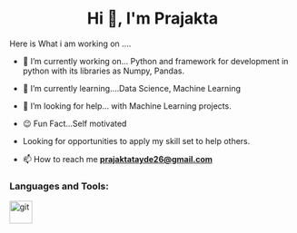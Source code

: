 <h1 align="center">Hi 👋, I'm Prajakta</h1>
Here is What i am working on ....

- 🔭 I’m currently working on... Python and framework for development in python with its libraries as Numpy, Pandas.
  
- 🌱 I’m currently learning....Data Science, Machine Learning 
  
- 🤔 I’m looking for help... with Machine Learning projects.
  
- 😉 Fun Fact...Self motivated
  
-  Looking for opportunities to apply my skill set to help others. 

- 📫 How to reach me **prajaktatayde26@gmail.com**

<h3 align="left">Languages and Tools:</h3>

<p align="left"> <img src="https://www.vectorlogo.zone/logos/git-scm/git-scm-icon.svg" alt="git" width="40" height="40"/> 
